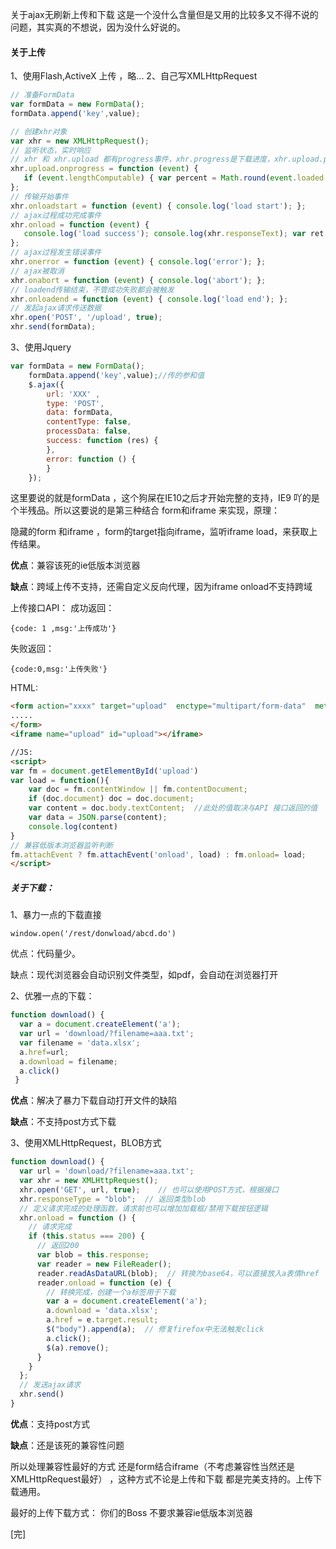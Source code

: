关于ajax无刷新上传和下载
这是一个没什么含量但是又用的比较多又不得不说的问题，其实真的不想说，因为没什么好说的。

#### 关于上传

1、使用Flash,ActiveX 上传 ，略...
2、自己写XMLHttpRequest 
```javascript
// 准备FormData
var formData = new FormData();
formData.append('key',value);

// 创建xhr对象
var xhr = new XMLHttpRequest();
// 监听状态，实时响应
// xhr 和 xhr.upload 都有progress事件，xhr.progress是下载进度，xhr.upload.progress是上传进度
xhr.upload.onprogress = function (event) {
   if (event.lengthComputable) { var percent = Math.round(event.loaded / event.total); console.log('%d%', percent); }
};
// 传输开始事件
xhr.onloadstart = function (event) { console.log('load start'); };
// ajax过程成功完成事件
xhr.onload = function (event) {
   console.log('load success'); console.log(xhr.responseText); var ret = JSON.parse(xhr.responseText); console.log(ret);
};
// ajax过程发生错误事件
xhr.onerror = function (event) { console.log('error'); };
// ajax被取消
xhr.onabort = function (event) { console.log('abort'); };
// loadend传输结束，不管成功失败都会被触发
xhr.onloadend = function (event) { console.log('load end'); };
// 发起ajax请求传送数据
xhr.open('POST', '/upload', true);
xhr.send(formData);
```
3、使用Jquery
```javascript
var formData = new FormData();  
    formData.append('key',value);//传的参和值   
    $.ajax({  
        url: 'XXX' ,  
        type: 'POST',  
        data: formData,   
        contentType: false,  
        processData: false,  
        success: function (res) {                
        },  
        error: function () {                
        }  
    });
```
这里要说的就是formData ，这个狗屎在IE10之后才开始完整的支持，IE9 吖的是个半残品。所以这要说的是第三种结合 form和iframe 来实现，原理：

隐藏的form 和iframe ，form的target指向iframe，监听iframe load，来获取上传结果。

**优点**：兼容该死的ie低版本浏览器

**缺点**：跨域上传不支持，还需自定义反向代理，因为iframe onload不支持跨域

上传接口API：
成功返回：
```
{code: 1 ,msg:'上传成功'}
```
失败返回：
```
{code:0,msg:'上传失败'}
```
HTML:
```html
<form action="xxxx" target="upload"  enctype="multipart/form-data"  method="post" style="display:none;">
.....
</form>
<iframe name="upload" id="upload"></iframe>

//JS:
<script>
var fm = document.getElementById('upload')
var load = function(){
    var doc = fm.contentWindow || fm.contentDocument;
    if (doc.document) doc = doc.document;
    var content = doc.body.textContent;  //此处的值取决与API 接口返回的值
    var data = JSON.parse(content);
    console.log(content)
}
// 兼容低版本浏览器监听判断
fm.attachEvent ? fm.attachEvent('onload', load) : fm.onload= load;
</script>
```
##### 关于下载：

1、暴力一点的下载直接
```
window.open('/rest/donwload/abcd.do')
```
优点：代码量少。

缺点：现代浏览器会自动识别文件类型，如pdf，会自动在浏览器打开

2、优雅一点的下载：
```javascript
function download() {
  var a = document.createElement('a');
  var url = 'download/?filename=aaa.txt';
  var filename = 'data.xlsx';
  a.href=url;
  a.download = filename;
  a.click()
 }
 ```
**优点**：解决了暴力下载自动打开文件的缺陷

**缺点**：不支持post方式下载

3、使用XMLHttpRequest，BLOB方式
```javascript
function download() {
  var url = 'download/?filename=aaa.txt';
  var xhr = new XMLHttpRequest();
  xhr.open('GET', url, true);    // 也可以使用POST方式，根据接口
  xhr.responseType = "blob";  // 返回类型blob
  // 定义请求完成的处理函数，请求前也可以增加加载框/禁用下载按钮逻辑
  xhr.onload = function () {
    // 请求完成
    if (this.status === 200) {
      // 返回200
      var blob = this.response;
      var reader = new FileReader();
      reader.readAsDataURL(blob);  // 转换为base64，可以直接放入a表情href
      reader.onload = function (e) {
        // 转换完成，创建一个a标签用于下载
        var a = document.createElement('a');
        a.download = 'data.xlsx';
        a.href = e.target.result;
        $("body").append(a);  // 修复firefox中无法触发click
        a.click();
        $(a).remove();
      }
    }
  };
  // 发送ajax请求
  xhr.send()
}
```
**优点**：支持post方式

**缺点**：还是该死的兼容性问题

所以处理兼容性最好的方式 还是form结合iframe（不考虑兼容性当然还是XMLHttpRequest最好） ，这种方式不论是上传和下载 都是完美支持的。上传下载通用。

最好的上传下载方式： 你们的Boss 不要求兼容ie低版本浏览器

[完]
